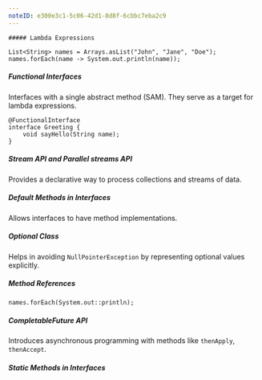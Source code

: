 ```yaml
---
noteID: e300e3c1-5c06-42d1-8d8f-6cbbc7eba2c9
---
```

	##### Lambda Expressions
```
List<String> names = Arrays.asList("John", "Jane", "Doe");
names.forEach(name -> System.out.println(name));
```

##### Functional Interfaces
Interfaces with a single abstract method (SAM). They serve as a target for lambda expressions.
```
@FunctionalInterface
interface Greeting {
    void sayHello(String name);
}
```

##### Stream API and Parallel streams API
Provides a declarative way to process collections and streams of data.

##### Default Methods in Interfaces
Allows interfaces to have method implementations.

##### Optional Class
 Helps in avoiding `NullPointerException` by representing optional values explicitly.


##### Method References
```
names.forEach(System.out::println);
```

##### CompletableFuture API
 Introduces asynchronous programming with methods like `thenApply`, `thenAccept`.


##### Static Methods in Interfaces


